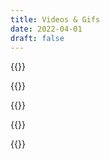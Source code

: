 ```yaml
---
title: Videos & Gifs
date: 2022-04-01
draft: false
---
```


<!-- GIF -->

{{<tweet id="870042717589340160">}}

{{<tweet id="1513944715703504914">}}

<!-- Twitterdev announce v -->

{{<tweet id="1460323737035677698">}}

<!-- CraigWeekend -->

{{<tweet id="1509951833321578499">}}

<!-- FloodSocial (Potrait) -->

{{<tweet id="869318041078820864" >}}

<!-- Dr strange (widescreen) -->
